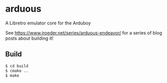 # arduous

A Libretro emulator core for the Arduboy

See https://www.jroeder.net/series/arduous-endeavor/ for a series of blog posts about building it!

## Build

```bash
$ cd build
$ cmake ..
$ make
```
